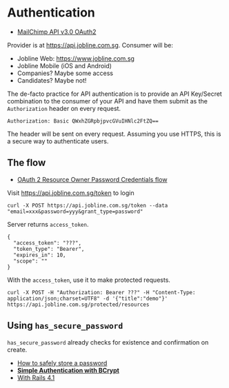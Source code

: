# Authentication

* [MailChimp API v3.0 OAuth2](http://kb.mailchimp.com/api/article/about-oauth2)

Provider is at https://api.jobline.com.sg. Consumer will be:

* Jobline Web: https://www.jobline.com.sg
* Jobline Mobile (iOS and Android)
* Companies? Maybe some access
* Candidates? Maybe not!

The de-facto practice for API authentication is to provide an API Key/Secret combination to the consumer of your API and have them submit as the `Authorization` header on every request.

```
Authorization: Basic QWxhZGRpbjpvcGVuIHNlc2FtZQ==
```

The header will be sent on every request. Assuming you use HTTPS, this is a secure way to authenticate users.

## The flow

* [OAuth 2 Resource Owner Password Credentials flow](http://stackoverflow.com/questions/19912551/oauth2-resource-owner-password-credentials-flow)

Visit https://api.jobline.com.sg/token to login

```
curl -X POST https://api.jobline.com.sg/token --data "email=xxx&password=yyy&grant_type=password"
```

Server returns `access_token`.

```
{
  "access_token": "???",
  "token_type": "Bearer",
  "expires_in": 10,
  "scope": ""
}
```

With the `access_token`, use it to make protected requests.

```
curl -X POST -H "Authorization: Bearer ???" -H "Content-Type: application/json;charset=UTF8" -d '{"title":"demo"}' https://api.jobline.com.sg/protected/resources
```
	
## Using `has_secure_password`

`has_secure_password` already checks for existence and confirmation on create.

* [How to safely store a password](http://codahale.com/how-to-safely-store-a-password/)
* [**Simple Authentication with BCrypt**](https://gist.github.com/thebucknerlife/10090014)
* [With Rails 4.1](http://robert-reiz.com/2014/04/12/has_secure_password-with-rails-4-1/)